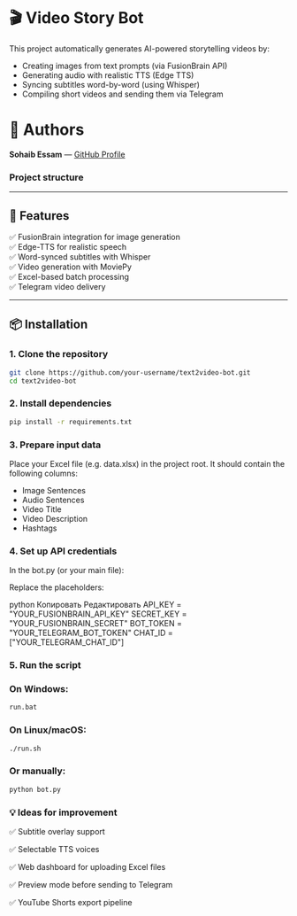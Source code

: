 # 🎬 Video Story Bot

This project automatically generates AI-powered storytelling videos by:
- Creating images from text prompts (via FusionBrain API)
- Generating audio with realistic TTS (Edge TTS)
- Syncing subtitles word-by-word (using Whisper)
- Compiling short videos and sending them via Telegram

# 🤝 Authors
**Sohaib Essam** — [GitHub Profile](https://github.com/Sohaib010) 

### Project structure
---

## 🔧 Features

✅ FusionBrain integration for image generation  
✅ Edge-TTS for realistic speech  
✅ Word-synced subtitles with Whisper  
✅ Video generation with MoviePy  
✅ Excel-based batch processing  
✅ Telegram video delivery

---

## 📦 Installation

### 1. Clone the repository

```bash
git clone https://github.com/your-username/text2video-bot.git
cd text2video-bot


```

### 2. Install dependencies

```bash
pip install -r requirements.txt

```
### 3. Prepare input data
Place your Excel file (e.g. data.xlsx) in the project root. It should contain the following columns:

- Image Sentences
- Audio Sentences
- Video Title
- Video Description
- Hashtags


### 4. Set up API credentials
In the bot.py (or your main file):

Replace the placeholders:

python
Копировать
Редактировать
API_KEY = "YOUR_FUSIONBRAIN_API_KEY"
SECRET_KEY = "YOUR_FUSIONBRAIN_SECRET"
BOT_TOKEN = "YOUR_TELEGRAM_BOT_TOKEN"
CHAT_ID = ["YOUR_TELEGRAM_CHAT_ID"]

### 5. Run the script

### On Windows:
```bash
run.bat
```
### On Linux/macOS:
```bash
./run.sh
```
### Or manually:
```bash
python bot.py
```
### 💡 Ideas for improvement

✅ Subtitle overlay support

✅ Selectable TTS voices

✅ Web dashboard for uploading Excel files

✅ Preview mode before sending to Telegram

✅ YouTube Shorts export pipeline
